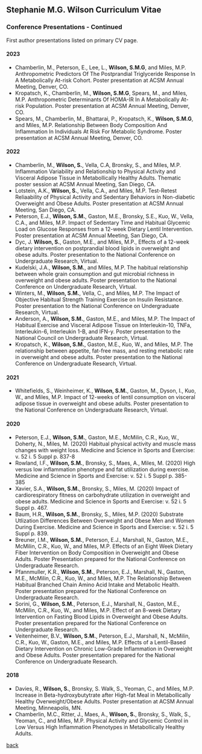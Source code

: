 ## Stephanie M.G. Wilson Curriculum Vitae 

### Conference Presentations - Continued
First author presentations listed on primary CV page. 

#### 2023

  - Chamberlin, M., Peterson, E., Lee, L.,  __Wilson, S.M.G__, and Miles, M.P. Anthropometric Predictors Of The Postprandial Triglyceride Response In A Metabolically At-risk Cohort. Poster presentation at ACSM Annual Meeting, Denver, CO.
  - Kropatsch, K., Chamberlin, M., __Wilson, S.M.G__, Spears, M., and Miles, M.P. Anthropometric Determinants Of HOMA-IR In A Metabolically At-risk Population. Poster presentation at ACSM Annual Meeting, Denver, CO.
  - Spears, M., Chamberlin, M., Bhattarai, P., Kropatsch, K., __Wilson, S.M.G__, and Miles, M.P. Relationship Between Body Composition And Inflammation In Individuals At Risk For Metabolic Syndrome. Poster presentation at ACSM Annual Meeting, Denver, CO.

#### 2022

  - Chamberlin, M., __Wilson, S.__, Vella, C.A, Bronsky, S., and Miles, M.P. Inflammation Variability and Relationship to Physical Activity and Visceral Adipose Tissue in Metabollically Healthy Adults. Thematic poster session at ACSM Annual Meeting, San Diego, CA.
  - Lotstein, A.K., __Wilson, S.__, Vella, C.A., and Miles, M.P. Test-Retest Reliaability of Physical Activity and Sedentary Behaviors in Non-diabetic Overweight and Obese Adults. Poster presentation at ACSM Annual Meeting, San Diego, CA.
  - Peterson, E.J., __Wilson, S.M.__, Gaston, M.E., Bronsky, S.E., Kuo, W., Vella, C.A., and Miles, M.P. Impact of Sedentary Time and Habitual Glycemic Load on Glucose Responses from a 12-week Dietary Lentil Intervention. Poster presentation at ACSM Annual Meeting, San Diego, CA.  
  - Dyc, J. __Wilson, S.__, Gaston, M.E., and Miles, M.P., Effects of a 12-week dietary intervention on postprandial blood lipids in overweight and obese adults. Poster presentation to the National Conference on Undergraduate Research, Virtual. 
  - Kudelski, J.A., __Wilson, S.M.__, and Miles, M.P. The habitual relationship between whole grain consumption and gut microbial richness in overweight and obese adults. Poster presentation to the National Conference on Undergraduate Research, Virtual. 
  - Winters, M., __Wilson, S.M.__, Vella, C., and Miles, M.P. The Impact of Objective Habitual Strength Training Exercise on Insulin Resistance. Poster presentation to the National Conference on Undergraduate Research, Virtual. 
  - Anderson, A., __Wilson, S.M.__, Gaston, M.E., and Miles, M.P. The Impact of Habitual Exercise and Visceral Adipose Tissue on Interleukin-10, TNFa, Interleukin-6, Interleukin 1-B, and IFN-y. Poster presentation to the National Council on Undergraduate Research, Virtual.  
  - Kropatsch, K., __Wilson, S.M.__, Gaston, M.E., Kuo, W., and Miles, M.P. The relationship between appetite, fat-free mass, and resting metabolic rate in overweight and obese adults. Poster presentation to the National Conference on Undergraduate Research, Virtual.  

#### 2021  
  - Whitefields, S., Weinheimer, K., __Wilson, S.M.__, Gaston, M., Dyson, I., Kuo, W., and Miles, M.P. Impact of 12-weeks of lentil consumption on visceral adipose tissue in overweight and obese adults. Poster presentation to the National Conference on Undergraduate Research, Virtual. 

#### 2020

  - Peterson, E.J., __Wilson, S.M.__, Gaston, M.E., McMilin, C.R., Kuo, W., Doherty, N., Miles, M. (2020) Habitual physical activity and muscle mass changes with weight loss. Medicine and Science in Sports and Exercise: v. 52 i. 5 Suppl p. 837-8
  - Rowland, I.F., __Wilson, S.M.__, Bronsky, S., Maes, A., Miles, M. (2020) High versus low inflammation phenotype and fat utilization during exercise. Medicine and Science in Sports and Exercise: v. 52 i. 5 Suppl p. 385-385
  - Xavier, S.A., __Wilson, S.M.__, Bronsky, S., Miles, M. (2020) Impact of cardiorespiratory fitness on carbohydrate utilization in overweight and obese adults. Medicine and Science in Sports and Exercise: v. 52 i. 5 Suppl p. 467.
  - Baum, H.R., __Wilson, S.M.__, Bronsky, S., Miles, M.P. (2020) Substrate Utlization Differences Between Overweight and Obese Men and Women During Exercise. Medicine and Science in Sports and Exercise: v. 52 i. 5 Suppl p. 839. 
  - Breuner, I.M., __Wilson, S.M.__, Peterson, E.J., Marshall, N., Gaston, M.E., McMilin, C.R., Kuo, W., and Miles, M.P. Effects of an Eight Week Dietary Fiber Intervention on Body Composition in Overweight and Obese Adults. Poster Presentation prepared for the National Conference on Undergraduate Research. 
  - Pfannmuller, K.R., __Wilson, S.M.__, Peterson, E.J., Marshall, N., Gaston, M.E., McMilin, C.R., Kuo, W., and Miles, M.P. The Relationship Between Habitual Branched Chain Amino Acid Intake and Metabolic Health. Poster presentation prepared for the National Conference on Undergraduate Research.
  - Sorini, G., __Wilson, S.M.__, Peterson, E.J., Marshall, N., Gaston, M.E., McMilin, C.R., Kuo, W., and Miles, M.P. Effect of an 8-week Dietary Intervention on Fasting Blood Lipids in Overweight and Obese Adults. Poster presentation prepared for the National Conference on Undergraduate Research. 
  - Veitenheimer, B.V., __Wilson, S.M.__, Peterson, E.J., Marshall, N., McMilin, C.R., Kuo, W.,  Gaston, M.E., and Miles, M.P. Effects of a Lentil-Based Dietary Intervention on Chronic Low-Grade Inflammation in Overweight and Obese Adults. Poster presentation prepared for the National Conference on Undergraduate Research.

#### 2018

  - Davies, R., __Wilson, S.__, Bronsky, S. Walk, S., Yeoman, C., and Miles, M.P. Increase in Beta-hydroxybutytrate after High-fat Meal in Metabollically Healthy Overweight/Obese Adults. Poster presentation at ACSM Annual Meeting, Minneapolis, MN. 
  - Chamberlin, M.C., Ritter, J., Maes, A., __Wilson, S.__, Bronsky, S., Walk, S., Yeoman, C., and Miles, M.P. Physical Activity and Glycemic Control in Low Versus High Inflammation Phenotypes in Metabollically Healthy Adults. 

[back](./)
